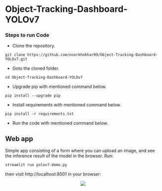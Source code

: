 # Object-Tracking-Dashboard-YOLOv7


### Steps to run Code
- Clone the repository.
```
git clone https://github.com/noorkhokhar99/Object-Tracking-Dashboard-YOLOv7.git
```
- Goto the cloned folder.
```
cd Object-Tracking-Dashboard-YOLOv7

```
- Upgrade pip with mentioned command below.
```
pip install --upgrade pip
```
- Install requirements with mentioned command below.
```
pip install -r requirements.txt
```
- Run the code with mentioned command below.



## Web app
Simple app consisting of a form where you can upload an image, and see the inference result of the model in the browser. Run:

`streamlit run yolov7-demo.py `

then visit http://localhost:8501 in your browser:

<p align="center">
<img src="https://github.com/noorkhokhar99/Object-Tracking-Dashboard-YOLOv7/blob/main/Screen%20Shot%201444-04-11%20at%2011.08.33%20PM.png">
</p>



